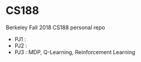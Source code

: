 # CS188
Berkeley Fall 2018 CS188 personal repo

- PJ1 :
- PJ2 :
- PJ3 : MDP, Q-Learning, Reinforcement Learning
